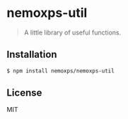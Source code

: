 # nemoxps-util
> A little library of useful functions.

## Installation
```sh
$ npm install nemoxps/nemoxps-util
```

## License
MIT